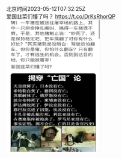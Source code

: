 北京时间2023-05-12T07:32:25Z<br>爱国韭菜们懂了吗？ https://t.co/DrKsRhorQP<br><img src='/temp/image/2023/u-Month-5/1656804484306067456_0.jpg' width='250' height='350'><br><br>